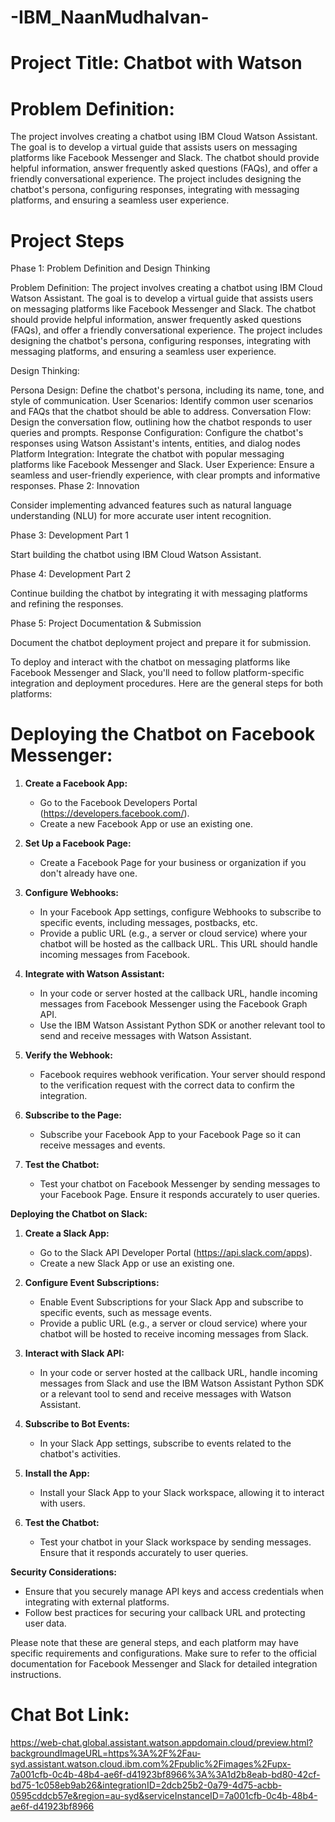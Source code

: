 # -IBM_NaanMudhalvan-
# Project Title: Chatbot with Watson


# Problem Definition: 
The project involves creating a chatbot using IBM Cloud Watson Assistant. The goal is to develop a virtual guide that assists users on messaging platforms like Facebook Messenger and Slack. The chatbot should provide helpful information, answer frequently asked questions (FAQs), and offer a friendly conversational experience. The project includes designing the chatbot's persona, configuring responses, integrating with messaging platforms, and ensuring a seamless user experience.

# Project Steps

Phase 1: Problem Definition and Design Thinking

Problem Definition: The project involves creating a chatbot using IBM Cloud Watson Assistant. The goal is to develop a virtual guide that assists users on messaging platforms like Facebook Messenger and Slack. The chatbot should provide helpful information, answer frequently asked questions (FAQs), and offer a friendly conversational experience. The project includes designing the chatbot's persona, configuring responses, integrating with messaging platforms, and ensuring a seamless user experience.

Design Thinking:

Persona Design: Define the chatbot's persona, including its name, tone, and style of communication.
User Scenarios: Identify common user scenarios and FAQs that the chatbot should be able to address.
Conversation Flow: Design the conversation flow, outlining how the chatbot responds to user queries and prompts.
Response Configuration: Configure the chatbot's responses using Watson Assistant's intents, entities, and dialog nodes
Platform Integration: Integrate the chatbot with popular messaging platforms like Facebook Messenger and Slack.
User Experience: Ensure a seamless and user-friendly experience, with clear prompts and informative responses.
Phase 2: Innovation

Consider implementing advanced features such as natural language understanding (NLU) for more accurate user intent recognition.

Phase 3: Development Part 1

Start building the chatbot using IBM Cloud Watson Assistant.

Phase 4: Development Part 2

Continue building the chatbot by integrating it with messaging platforms and refining the responses.

Phase 5: Project Documentation & Submission

Document the chatbot deployment project and prepare it for submission.

To deploy and interact with the chatbot on messaging platforms like Facebook Messenger and Slack, you'll need to follow platform-specific integration and deployment procedures. Here are the general steps for both platforms:

# Deploying the Chatbot on Facebook Messenger:

1. **Create a Facebook App:**
   - Go to the Facebook Developers Portal (https://developers.facebook.com/).
   - Create a new Facebook App or use an existing one.

2. **Set Up a Facebook Page:**
   - Create a Facebook Page for your business or organization if you don't already have one.

3. **Configure Webhooks:**
   - In your Facebook App settings, configure Webhooks to subscribe to specific events, including messages, postbacks, etc.
   - Provide a public URL (e.g., a server or cloud service) where your chatbot will be hosted as the callback URL. This URL should handle incoming messages from Facebook.

4. **Integrate with Watson Assistant:**
   - In your code or server hosted at the callback URL, handle incoming messages from Facebook Messenger using the Facebook Graph API.
   - Use the IBM Watson Assistant Python SDK or another relevant tool to send and receive messages with Watson Assistant.

5. **Verify the Webhook:**
   - Facebook requires webhook verification. Your server should respond to the verification request with the correct data to confirm the integration.

6. **Subscribe to the Page:**
   - Subscribe your Facebook App to your Facebook Page so it can receive messages and events.

7. **Test the Chatbot:**
   - Test your chatbot on Facebook Messenger by sending messages to your Facebook Page. Ensure it responds accurately to user queries.

**Deploying the Chatbot on Slack:**

1. **Create a Slack App:**
   - Go to the Slack API Developer Portal (https://api.slack.com/apps).
   - Create a new Slack App or use an existing one.

2. **Configure Event Subscriptions:**
   - Enable Event Subscriptions for your Slack App and subscribe to specific events, such as message events.
   - Provide a public URL (e.g., a server or cloud service) where your chatbot will be hosted to receive incoming messages from Slack.

3. **Interact with Slack API:**
   - In your code or server hosted at the callback URL, handle incoming messages from Slack and use the IBM Watson Assistant Python SDK or a relevant tool to send and receive messages with Watson Assistant.

4. **Subscribe to Bot Events:**
   - In your Slack App settings, subscribe to events related to the chatbot's activities.

5. **Install the App:**
   - Install your Slack App to your Slack workspace, allowing it to interact with users.

6. **Test the Chatbot:**
   - Test your chatbot in your Slack workspace by sending messages. Ensure that it responds accurately to user queries.

**Security Considerations:**
- Ensure that you securely manage API keys and access credentials when integrating with external platforms.
- Follow best practices for securing your callback URL and protecting user data.

Please note that these are general steps, and each platform may have specific requirements and configurations. Make sure to refer to the official documentation for Facebook Messenger and Slack for detailed integration instructions.

# Chat Bot Link: 

https://web-chat.global.assistant.watson.appdomain.cloud/preview.html?backgroundImageURL=https%3A%2F%2Fau-syd.assistant.watson.cloud.ibm.com%2Fpublic%2Fimages%2Fupx-7a001cfb-0c4b-48b4-ae6f-d41923bf8966%3A%3A1d2b8eab-bd80-42cf-bd75-1c058eb9ab26&integrationID=2dcb25b2-0a79-4d75-acbb-0595cddcb57e&region=au-syd&serviceInstanceID=7a001cfb-0c4b-48b4-ae6f-d41923bf8966 
